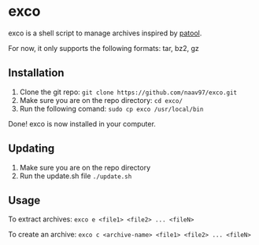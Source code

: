 # exco

exco is a shell script to manage archives inspired by [patool](https://github.com/wummel/patool).

For now, it only supports the following formats: tar, bz2, gz

## Installation

1. Clone the git repo: `git clone https://github.com/naav97/exco.git`
2. Make sure you are on the repo directory: `cd exco/`
3. Run the following comand: `sudo cp exco /usr/local/bin`

Done! exco is now installed in your computer.

## Updating

1. Make sure you are on the repo directory
2. Run the update.sh file `./update.sh`

## Usage

To extract archives:
`exco e <file1> <file2> ... <fileN>`

To create an archive:
`exco c <archive-name> <file1> <file2> ... <fileN>`
